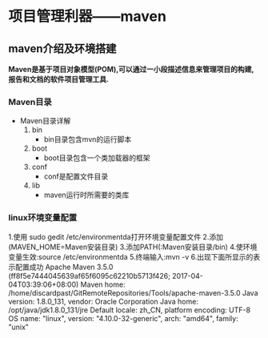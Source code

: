 # 项目管理利器——maven

## maven介绍及环境搭建

**Maven是基于项目对象模型(POM),可以通过一小段描述信息来管理项目的构建,报告和文档的软件项目管理工具.**

### Maven目录
* Maven目录详解
  1. bin
     - bin目录包含mvn的运行脚本
  2. boot
     - boot目录包含一个类加载器的框架
  3. conf
     - conf是配置文件目录
  4. lib
     - maven运行时所需要的类库

### linux环境变量配置
1.使用 sudo gedit /etc/environmentda打开环境变量配置文件
2.添加(MAVEN_HOME=Maven安装目录)
3.添加PATH(:Maven安装目录/bin)
4.使环境变量生效:source /etc/environmentda
5.终端输入:mvn -v
6.出现下面所显示的表示配置成功
Apache Maven 3.5.0 (ff8f5e7444045639af65f6095c62210b5713f426; 2017-04-04T03:39:06+08:00)
Maven home: /home/discardpast/GitRemoteRepositories/Tools/apache-maven-3.5.0
Java version: 1.8.0_131, vendor: Oracle Corporation
Java home: /opt/java/jdk1.8.0_131/jre
Default locale: zh_CN, platform encoding: UTF-8
OS name: "linux", version: "4.10.0-32-generic", arch: "amd64", family: "unix"

